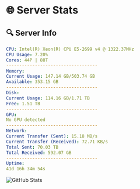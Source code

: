 # 🌐 Server Stats
## 🔍 Server Info
```yaml
CPU: Intel(R) Xeon(R) CPU E5-2699 v4 @ 1322.37MHz
CPU Usage: 7.20%
Cores: 44P | 88T
-----------------------------------
Memory:
Current Usage: 147.14 GB/503.74 GB
Available: 353.15 GB
-----------------------------------
Disk:
Current Usage: 114.16 GB/1.71 TB
Free: 1.51 TB
-----------------------------------
GPU:
No GPU detected
-----------------------------------
Network:
Current Transfer (Sent): 15.18 MB/s
Current Transfer (Received): 72.71 KB/s
Total Sent: 70.03 TB
Total Received: 592.07 GB
-----------------------------------
Uptime:
41d 16h 34m 54s
```
![GitHub Stats](https://img.shields.io/badge/Updated-2025-04-18_13:57:43-blue)